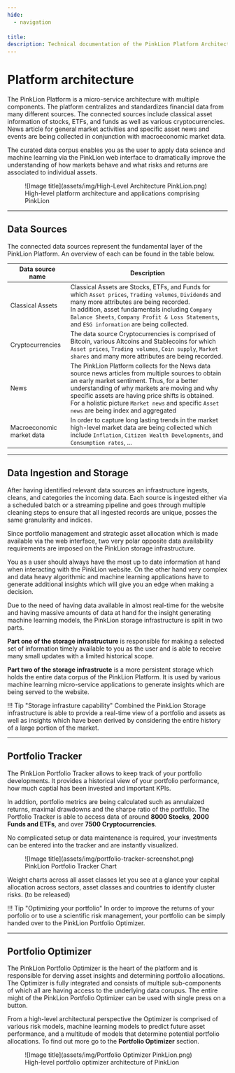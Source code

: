 ```yaml
---
hide:
  - navigation

title: 
description: Technical documentation of the PinkLion Platform Architecture. Learn how the PinkLion Platform applies data science and machine learning to delivery world class intuitve portfolio management and asset allocations.
---
```


# **Platform architecture**

The PinkLion Platform is a micro-service architecture with multiple components. The platform centralizes and standardizes financial data from many different sources. The connected sources include classical asset information of stocks, ETFs, and funds as well as various cryptocurrencies. News article for general market activities and specific asset news and events are being collected in conjunction with macroeconomic market data.

The curated data corpus enables you as the user to apply data science and machine learning via the PinkLion web interface to dramatically improve the understanding of how markets behave and what risks and returns are associated to individual assets.

<figure markdown>
  ![Image title](assets/img/High-Level Architecture PinkLion.png)
  <figcaption>High-level platform architecture and applications comprising PinkLion</figcaption>
</figure>

---

## **Data Sources** 
The connected data sources represent the fundamental layer of the PinkLion Platform. An overview of each can be found in the table below.

| Data source name        | Description                          |
| -----------------| ------------------------------------ |
| Classical Assets | Classical Assets are Stocks, ETFs, and Funds for which `Asset prices`, `Trading volumes`, `Dividends` and many more attributes are being recorded. <br> In addition, asset fundamentals including `Company Balance Sheets`, `Company Profit & Loss Statements`, and `ESG information` are being collected.|
| Cryptocurrencies | The data source Cryptocurrencies is comprised of Bitcoin, various Altcoins and Stablecoins for which `Asset prices`, `Trading volumes`, `Coin supply`, `Market shares` and many more attributes are being recorded. |
| News             | The PinkLion Platform collects for the News data source news articles from multiple sources to obtain an early market sentiment. Thus, for a better understanding of why markets are moving and why specific assets are having price shifts is obtained. For a holistic picture `Market news` and specific `Asset news` are being index and aggregated|
| Macroeconomic market data | In order to capture long lasting trends in the market high-level market data are being collected which include `Inflation`, `Citizen Wealth Developments`, and `Consumption rates`, ... |

---

## **Data Ingestion and Storage**
After having identified relevant data sources an infrastructure ingests, cleans, and categories the incoming data. Each source is ingested either via a scheduled batch or a streaming pipeline and goes through multiple cleaning steps to ensure that all ingested records are unique, posses the same granularity and indices.

Since portfolio management and strategic asset allocation which is made available via the web interface, two very polar opposite data availability requirements are imposed on the PinkLion storage infrastructure. 

You as a user should always have the most up to date information at hand when interacting with the PinkLion website. On the other hand very complex and data heavy algorithmic and machine learning applications have to generate additional insights which will give you an edge when making a decision.

Due to the need of having data available in almost real-time for the website and having massive amounts of data at hand for the insight generating machine learning models, the PinkLion storage infrastructure is split in two parts. 

**Part one of the storage infrastructure** is responsible for making a selected set of information timely available to you as the user and is able to receive many small updates with a limited historical scope.

**Part two of the storage infrastructe** is a more persistent storage which holds the entire data corpus of the PinkLion Platform. It is used by various machine learning micro-service applications to generate insights which are being served to the website.

!!! Tip "Storage infrasture capability"
    Combined the PinkLion Storage infrastructure is able to provide a real-time view of a portfolio and assets as well as insights which have been derived by considering the entire history of a large portion of the market.

---

## **Portfolio Tracker**
The PinkLion Portfolio Tracker allows to keep track of your portfolio developments. It provides a historical view of your portfolio performance, how much captial has been invested and important KPIs. 

In addtion, portfolio metrics are being calculated such as annulaized returns, maximal drawdowns and the sharpe ratio of the portfolio.
The Portfolio Tracker is able to access data of around **8000 Stocks**, **2000 Funds and ETFs**, and over **7500 Cryptocurrencies**.

No complicated setup or data maintenance is required, your investments can be entered into the tracker and are instantly visualized.

<figure markdown>
  ![Image title](assets/img/portfolio-tracker-screenshot.png)
  <figcaption>PinkLion Portfolio Tracker Chart</figcaption>
</figure>



Weight charts across all asset classes let you see at a glance your capital allocation across sectors, asset classes and countries to identify cluster risks. (to be released)


!!! Tip "Optimizing your portfolio"
    In order to improve the returns of your porfolio or to use a scientific risk management, your portfolio can be simply handed over to the PinkLion Portfolio Optimizer.

---

## **Portfolio Optimizer**
The PinkLion Portfolio Optimizer is the heart of the platform and is responsible for derving asset insights and determining portfolio allocations.
The Optimizer is fully integrated and consists of multiple sub-components of which all are having access to the underlying data corupus. The entire might of the PinkLion Portfolio Optimizer can be used with single press on a button. 

From a high-level architectural perspective the Optimizer is comprised of various risk models, machine learning models to predict future asset performance, and a multitude of models that determine potential portfolio allocations. To find out more go to the **Portfolio Optimizer** section.

<figure markdown>
  ![Image title](assets/img/Portfolio Optimizer PinkLion.png)
  <figcaption>High-level portfolio optimizer architecture of PinkLion</figcaption>
</figure>





